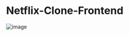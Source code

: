 # Netflix-Clone-Frontend
![image](https://github.com/user-attachments/assets/5de6f2f7-8761-4047-84b7-7f0317ca7792)
